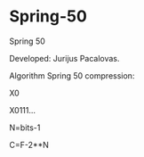 # Spring-50
Spring 50

Developed: Jurijus Pacalovas.

Algorithm Spring 50 compression:

X0

X0111...

N=bits-1

C=F-2**N
